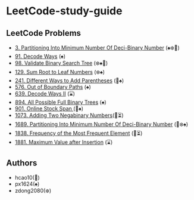 # LeetCode-study-guide

## LeetCode Problems

- [3.    Partitioning Into Minimum Number Of Deci-Binary Number](/Week001/3) (:spades::snowflake:🌟)
- [91.   Decode Ways](/Week004/91) (:spades:)
- [98.   Validate Binary Search Tree](/Week001/98/) (:snowflake::spades:🌟)
- [129.  Sum Root to Leaf Numbers](/Week002/129/) (:snowflake::spades:)
- [241.  Different Ways to Add Parentheses](/Week002/241/) (🌟:spades:)
- [576.  Out of Boundary Paths](/Week003/576) (:spades:)
- [639.  Decode Ways II](/Week005/639) (:hourglass:)
- [894.  All Possible Full Binary Trees](/Week002/894/) (:spades:)
- [901.  Online Stock Span ](/Week003/901/) (🌟:spades:)
- [1073. Adding Two Negabinary Numbers](/Week004/1073)(🌟⏳)
- [1689. Partitioning Into Minimum Number Of Deci-Binary Number](/Week001/1689/) (🌟:snowflake::spades:)
- [1838. Frequency of the Most Frequent Element](Week005/1838/) (🌟⏳)
- [1881. Maximum Value after Insertion](Week006/1881) (:hourglass:)
## Authors
* hcao10(🌟)
* px1624(:spades:)
* zdong2080(:snowflake:)
